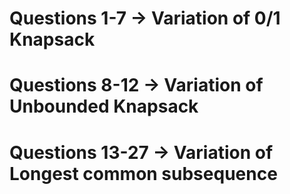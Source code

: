 # Questions 1-7 -> Variation of 0/1 Knapsack
# Questions 8-12  -> Variation of Unbounded Knapsack
# Questions 13-27 -> Variation of Longest common subsequence
